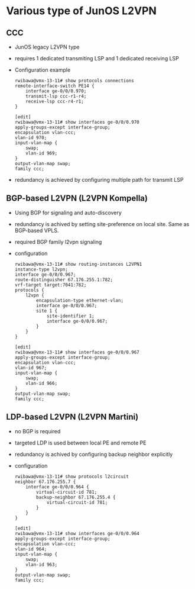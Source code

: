 # Various type of JunOS L2VPN 

## CCC

* JunOS legacy L2VPN type
* requires 1 dedicated transmiting LSP and 1 dedicated receiving LSP
* Configuration example

    ```
    rwibawa@vmx-13-11# show protocols connections 
    remote-interface-switch PE14 {
        interface ge-0/0/0.970;
        transmit-lsp ccc-r1-r4;
        receive-lsp ccc-r4-r1;
    }
    
    [edit]
    rwibawa@vmx-13-11# show interfaces ge-0/0/0.970 
    apply-groups-except interface-group;
    encapsulation vlan-ccc;
    vlan-id 970;
    input-vlan-map {
        swap;
        vlan-id 969;
    }
    output-vlan-map swap;
    family ccc;
    ```

* redundancy is achieved by configuring multiple path for transmit LSP


## BGP-based L2VPN (L2VPN Kompella)

* Using BGP for signaling and auto-discovery
* redundancy is achived by setting site-preference on local site. Same as BGP-based VPLS.
* required BGP family l2vpn signaling
* configuration

    ```
    rwibawa@vmx-13-11# show routing-instances L2VPN1 
    instance-type l2vpn;
    interface ge-0/0/0.967;
    route-distinguisher 67.176.255.1:782;
    vrf-target target:7041:782;
    protocols {
        l2vpn {
            encapsulation-type ethernet-vlan;
            interface ge-0/0/0.967;
            site 1 {
                site-identifier 1;
                interface ge-0/0/0.967;
            }
        }
    }
    
    [edit]
    rwibawa@vmx-13-11# show interfaces ge-0/0/0.967 
    apply-groups-except interface-group;
    encapsulation vlan-ccc;
    vlan-id 967;
    input-vlan-map {
        swap;
        vlan-id 966;
    }
    output-vlan-map swap;
    family ccc;
    ```

## LDP-based L2VPN (L2VPN Martini)

* no BGP is required
* targeted LDP is used between local PE and remote PE
* redundancy is achived by configuring backup neighbor explicitly
* configuration

    ```
    rwibawa@vmx-13-11# show protocols l2circuit 
    neighbor 67.176.255.7 {
        interface ge-0/0/0.964 {
            virtual-circuit-id 781;
            backup-neighbor 67.176.255.4 {
                virtual-circuit-id 781;
            }
        }
    }
    
    [edit]
    rwibawa@vmx-13-11# show interfaces ge-0/0/0.964 
    apply-groups-except interface-group;
    encapsulation vlan-ccc;
    vlan-id 964;
    input-vlan-map {
        swap;
        vlan-id 963;
    }
    output-vlan-map swap;
    family ccc;
    ```
